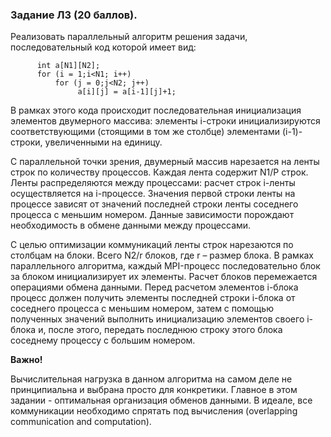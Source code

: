 ### Задание Л3 (20 баллов). 
Реализовать параллельный алгоритм решения задачи, последовательный код которой имеет вид:
```
      int a[N1][N2];
      for (i = 1;i<N1; i++)
          for (j = 0;j<N2; j++)
               a[i][j] = a[i-1][j]+1;
```

В рамках этого кода происходит последовательная инициализация элементов двумерного массива: элементы i-строки инициализируются соответствующими (стоящими в том же столбце) элементами (i-1)-строки, увеличенными на единицу.

С параллельной точки зрения, двумерный массив нарезается на ленты строк по количеству процессов. Каждая лента содержит N1/P строк. Ленты распределяются между процессами: расчет строк i-ленты осуществляется на i-процессе. Значения первой строки ленты на процессе зависят от значений последней строки ленты соседнего процесса с меньшим номером. Данные зависимости порождают необходимость в обмене данными между процессами. 

С целью оптимизации коммуникаций ленты строк нарезаются по столбцам на блоки. Всего N2/r блоков, где r – размер блока. В рамках параллельного алгоритма, каждый MPI-процесс последовательно блок за блоком инициализирует их элементы. Расчет блоков перемежается операциями обмена данными. Перед расчетом элементов i-блока процесс должен получить элементы последней строки i-блока от соседнего процесса с меньшим номером, затем с помощью полученных значений выполнить инициализацию элементов своего i-блока и, после этого, передать последнюю строку этого блока соседнему процессу с большим номером.

**Важно!**

Вычислительная нагрузка в данном алгоритма на самом деле не принципиальна и выбрана просто для конкретики. Главное в этом задании -  оптимальная организация обменов данными. В идеале, все коммуникации необходимо спрятать под вычисления (overlapping communication and computation).
